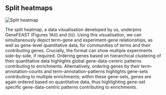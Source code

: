 ## Split heatmaps

![Split heatmap](https://avigailtaylor.github.io/GeneFEAST/split_heatmap.png)

The split heatmap, a data visualisation developed by us, underpins GeneFEAST (Figures 1A(i) and (ii)). Using this visualisation, we can simultaneously depict term-gene and experiment-gene relationships, 
as well as gene-level quantitative data, for communities of terms and their contributing genes. Crucially, the format can show multiple experiments side-by-side, if required. Ordering genes based on 
hierarchical clustering of their quantitative data highlights global gene-data-centric patterns contributing to enrichments. Alternatively, ordering genes by their term-annotation-counts and term-annotation-patterns 
highlights gene-sets contributing to multiple enrichments; within these gene-sets, genes are again ordered based on quantitative data, thus highlighting gene-set specific gene-data-centric patterns contributing to enrichments.
